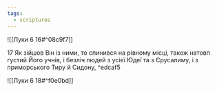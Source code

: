 ```yaml
---
tags:
  - scriptures
---
```


![[Луки 6 16#^08c9f7]]

17 Як зійшов Він із ними, то спинився на рівному місці, також натовп густий Його учнів, і безліч людей з усієї Юдеї та з Єрусалиму, і з приморського Тиру й Сидону, ^edcaf5

![[Луки 6 18#^f0e0bd]]